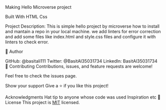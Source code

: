 
 Making Hello Microverse project 

Built With
HTML
Css

Project Description:
This is simple hello project by microverse how to install and mantain a repo in your local machine.
we add linters for error correction and add some files like index.html and style.css files and
 configure it with linters to check error.

👤 Author

GitHub: @basitali111
Twitter: @BasitAl35031734
LinkedIn: BasitAl35031734
🤝 Contributing
Contributions, issues, and feature requests are welcome!

Feel free to check the issues page.

Show your support
Give a ⭐️ if you like this project!

Acknowledgments
Hat tip to anyone whose code was used
Inspiration
etc
📝 License
This project is [MIT](MIT.md) licensed.

